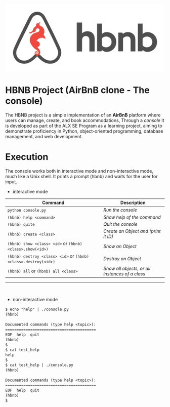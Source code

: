 ![Example Image](images\hbnb.png "Example")

# HBNB Project (AirBnB clone - The console)

The HBNB project is a simple implementation of an **AirBnB** platform where users can manage, create, and book accommodations, Through a *console* It is developed as part of the ALX SE Program as a learning project, aiming to demonstrate proficiency in Python, object-oriented programming, database management, and web development.

# Execution
The console works both in interactive mode and non-interactive mode, much like a Unix shell. It prints a prompt (hbnb) and waits for the user for input.

- interactive mode

| Command                   | Description |
|---------------------------|-------------|
|```python console.py```    | *Run the console* |
|```(hbnb) help <command>```       | *Show help of the command*    |
|```(hbnb) quite```         | *Quit the console*|
|```(hbnb) create <class>```| *Create an Object and (print it ID)*|
|```(hbnb) show <class> <id>``` or ```(hbnb) <class>.show(<id>)```| *Show an Object*|
|```(hbnb) destroy <class> <id>``` or ```(hbnb) <class>.destroy(<id>)```| *Destroy an Object*|
|```(hbnb) all``` or ```(hbnb) all <class>```| *Show all objects, or all instances of a class*|

<hr>
<br>

- non-interactive mode

```
$ echo "help" | ./console.py
(hbnb)

Documented commands (type help <topic>):
========================================
EOF  help  quit
(hbnb) 
$
$ cat test_help
help
$
$ cat test_help | ./console.py
(hbnb)

Documented commands (type help <topic>):
========================================
EOF  help  quit
(hbnb) 
$
```
<br>

